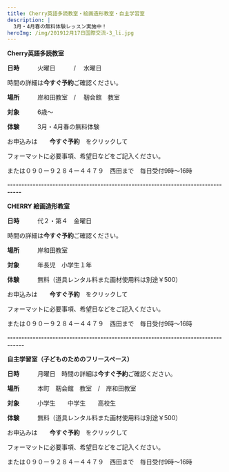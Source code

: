 ```yaml
---
title: Cherry英語多読教室・絵画造形教室・自主学習室
description: |
  3月・4月春の無料体験レッスン実施中！
heroImg: /img/201912月17日国際交流-3_li.jpg
---
```

**Cherry英語多読教室**  

**日時**　　　火曜日　　　/　    水曜日　

時間の詳細は**今すぐ予約**ご確認ください。

**場所**　　　岸和田教室　/　    靭会館　教室　

**対象**　　　6歳～

**体験**　　　3月・4月春の無料体験

お申込みは　　**今すぐ予約**　をクリックして

フォーマットに必要事項、希望日などをご記入ください。

または０９０ー９２８４ー４４７９　西田まで　毎日受付9時～16時

**\---------------------------------------------------------------------------------**

**CHERRY 絵画造形教室**

**日時**　　　代２・第４　金曜日　

時間の詳細は**今すぐ予約**ご確認ください。

**場所**　　　岸和田教室

**対象**　　　年長児　小学生１年　　

**体験**　　　無料（道具レンタル料また画材使用料は別途￥500）

お申込みは　　**今すぐ予約**　をクリックして

フォーマットに必要事項、希望日などをご記入ください。

または０９０ー９２８４ー４４７９　西田まで　毎日受付9時～16時

**\----------------------------------------------------------------------------------**

**自主学習室（子どものためのフリースペース）**

**日時**　　　月曜日　時間の詳細は**今すぐ予約**ご確認ください。

**場所**　　　本町　靭会館　教室　/　岸和田教室

**対象**　　　小学生　　中学生　　高校生

**体験**　　　無料（道具レンタル料また画材使用料は別途￥500）

お申込みは　　**今すぐ予約**　をクリックして

フォーマットに必要事項、希望日などをご記入ください。

または０９０ー９２８４ー４４７９　西田まで　毎日受付9時～16時